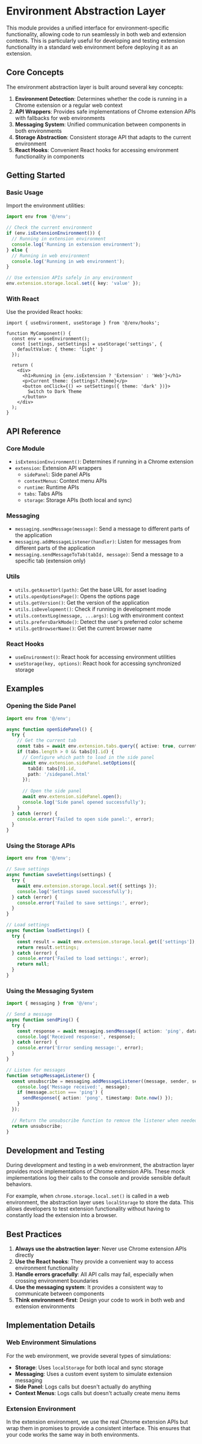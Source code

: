 # Environment Abstraction Layer

This module provides a unified interface for environment-specific functionality, allowing code to run seamlessly in both web and extension contexts. This is particularly useful for developing and testing extension functionality in a standard web environment before deploying it as an extension.

## Core Concepts

The environment abstraction layer is built around several key concepts:

1. **Environment Detection**: Determines whether the code is running in a Chrome extension or a regular web context
2. **API Wrappers**: Provides safe implementations of Chrome extension APIs with fallbacks for web environments
3. **Messaging System**: Unified communication between components in both environments
4. **Storage Abstraction**: Consistent storage API that adapts to the current environment
5. **React Hooks**: Convenient React hooks for accessing environment functionality in components

## Getting Started

### Basic Usage

Import the environment utilities:

```typescript
import env from '@/env';

// Check the current environment
if (env.isExtensionEnvironment()) {
  // Running in extension environment
  console.log('Running in extension environment');
} else {
  // Running in web environment
  console.log('Running in web environment');
}

// Use extension APIs safely in any environment
env.extension.storage.local.set({ key: 'value' });
```

### With React

Use the provided React hooks:

```tsx
import { useEnvironment, useStorage } from '@/env/hooks';

function MyComponent() {
  const env = useEnvironment();
  const [settings, setSettings] = useStorage('settings', {
    defaultValue: { theme: 'light' }
  });

  return (
    <div>
      <h1>Running in {env.isExtension ? 'Extension' : 'Web'}</h1>
      <p>Current theme: {settings?.theme}</p>
      <button onClick={() => setSettings({ theme: 'dark' })}>
        Switch to Dark Theme
      </button>
    </div>
  );
}
```

## API Reference

### Core Module

- `isExtensionEnvironment()`: Determines if running in a Chrome extension
- `extension`: Extension API wrappers
  - `sidePanel`: Side panel APIs
  - `contextMenus`: Context menu APIs
  - `runtime`: Runtime APIs
  - `tabs`: Tabs APIs
  - `storage`: Storage APIs (both local and sync)

### Messaging

- `messaging.sendMessage(message)`: Send a message to different parts of the application
- `messaging.addMessageListener(handler)`: Listen for messages from different parts of the application
- `messaging.sendMessageToTab(tabId, message)`: Send a message to a specific tab (extension only)

### Utils

- `utils.getAssetUrl(path)`: Get the base URL for asset loading
- `utils.openOptionsPage()`: Opens the options page
- `utils.getVersion()`: Get the version of the application
- `utils.isDevelopment()`: Check if running in development mode
- `utils.contextLog(message, ...args)`: Log with environment context
- `utils.prefersDarkMode()`: Detect the user's preferred color scheme
- `utils.getBrowserName()`: Get the current browser name

### React Hooks

- `useEnvironment()`: React hook for accessing environment utilities
- `useStorage(key, options)`: React hook for accessing synchronized storage

## Examples

### Opening the Side Panel

```typescript
import env from '@/env';

async function openSidePanel() {
  try {
    // Get the current tab
    const tabs = await env.extension.tabs.query({ active: true, currentWindow: true });
    if (tabs.length > 0 && tabs[0].id) {
      // Configure which path to load in the side panel
      await env.extension.sidePanel.setOptions({
        tabId: tabs[0].id,
        path: '/sidepanel.html'
      });
      
      // Open the side panel
      await env.extension.sidePanel.open();
      console.log('Side panel opened successfully');
    }
  } catch (error) {
    console.error('Failed to open side panel:', error);
  }
}
```

### Using the Storage APIs

```typescript
import env from '@/env';

// Save settings
async function saveSettings(settings) {
  try {
    await env.extension.storage.local.set({ settings });
    console.log('Settings saved successfully');
  } catch (error) {
    console.error('Failed to save settings:', error);
  }
}

// Load settings
async function loadSettings() {
  try {
    const result = await env.extension.storage.local.get(['settings']);
    return result.settings;
  } catch (error) {
    console.error('Failed to load settings:', error);
    return null;
  }
}
```

### Using the Messaging System

```typescript
import { messaging } from '@/env';

// Send a message
async function sendPing() {
  try {
    const response = await messaging.sendMessage({ action: 'ping', data: 'Hello!' });
    console.log('Received response:', response);
  } catch (error) {
    console.error('Error sending message:', error);
  }
}

// Listen for messages
function setupMessageListener() {
  const unsubscribe = messaging.addMessageListener((message, sender, sendResponse) => {
    console.log('Message received:', message);
    if (message.action === 'ping') {
      sendResponse({ action: 'pong', timestamp: Date.now() });
    }
  });
  
  // Return the unsubscribe function to remove the listener when needed
  return unsubscribe;
}
```

## Development and Testing

During development and testing in a web environment, the abstraction layer provides mock implementations of Chrome extension APIs. These mock implementations log their calls to the console and provide sensible default behaviors.

For example, when `chrome.storage.local.set()` is called in a web environment, the abstraction layer uses `localStorage` to store the data. This allows developers to test extension functionality without having to constantly load the extension into a browser.

## Best Practices

1. **Always use the abstraction layer**: Never use Chrome extension APIs directly
2. **Use the React hooks**: They provide a convenient way to access environment functionality
3. **Handle errors gracefully**: All API calls may fail, especially when crossing environment boundaries
4. **Use the messaging system**: It provides a consistent way to communicate between components
5. **Think environment-first**: Design your code to work in both web and extension environments

## Implementation Details

### Web Environment Simulations

For the web environment, we provide several types of simulations:

- **Storage**: Uses `localStorage` for both local and sync storage
- **Messaging**: Uses a custom event system to simulate extension messaging
- **Side Panel**: Logs calls but doesn't actually do anything
- **Context Menus**: Logs calls but doesn't actually create menu items

### Extension Environment

In the extension environment, we use the real Chrome extension APIs but wrap them in promises to provide a consistent interface. This ensures that your code works the same way in both environments.